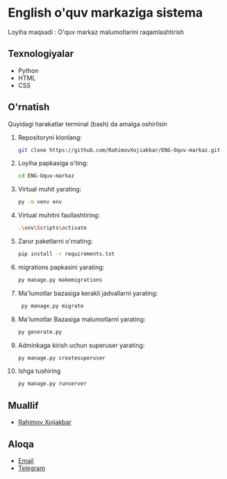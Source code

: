 # English o'quv markaziga sistema 
Loyiha maqsadi : O'quv markaz malumotlarini raqamlashtirish

## Texnologiyalar
- Python
- HTML
- CSS

## O'rnatish
Quyidagi harakatlar terminal (bash) da amalga oshirilsin
1. Repositoryni klonlang:
   ```bash
   git clone https://github.com/RahimovXojiakbar/ENG-Oquv-markaz.git

2. Loyiha papkasiga o'ting:
   ```bash
   cd ENG-Oquv-markaz

3. Virtual muhit yarating:
   ```bash
   py -m venv env

4. Virtual muhitni faollashtiring:
   ```bash
   .\env\Scripts\activate

5. Zarur paketlarni o'rnating:
   ```bash
   pip install -r requirements.txt

6. migrations papkasini yarating:
   ```bash
   py manage.py makemigrations

7. Ma'lumotlar bazasiga kerakli jadvallarni yarating:
    ```bash
     py manage.py migrate

8. Ma'lumotlar Bazasiga malumotlarni yarating:
   ```bash
   py generate.py
   
9. Adminkaga kirish uchun superuser yarating:
   ```bash
   py manage.py createsuperuser

10. Ishga tushiring
    ```bash
    py manage.py runserver


## Muallif 
- [Rahimov Xojiakbar](https://github.com/RahimovXojiakbar)

## Aloqa
- [Email](mailto:rahimovxojiakbar69@gmail.com)
- [Telegram](https://t.me/RAHIMOVXOJIAKBAR01)
  
